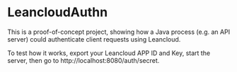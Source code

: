 # LeancloudAuthn

This is a proof-of-concept project, showing how a Java process (e.g. an API server) could authenticate client requests using
Leancloud.

To test how it works, export your Leancloud APP ID and Key, start the server, then go to http://localhost:8080/auth/secret.
